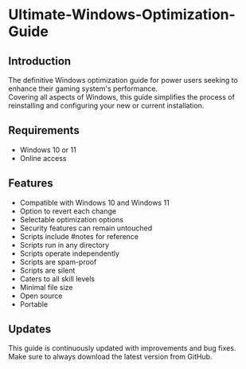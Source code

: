 # Ultimate-Windows-Optimization-Guide

## Introduction
The definitive Windows optimization guide for power users seeking to enhance their gaming system's performance. <br> Covering all aspects of Windows, this guide simplifies the process of reinstalling and configuring your new or current installation.

## Requirements
- Windows 10 or 11
- Online access

## Features
- Compatible with Windows 10 and Windows 11
- Option to revert each change
- Selectable optimization options
- Security features can remain untouched
- Scripts include #notes for reference
- Scripts run in any directory
- Scripts operate independently
- Scripts are spam-proof
- Scripts are silent
- Caters to all skill levels
- Minimal file size
- Open source
- Portable

## Updates
This guide is continuously updated with improvements and bug fixes. <br> Make sure to always download the latest version from GitHub.


